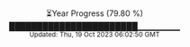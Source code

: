 <p align="center">
⏳Year Progress (79.80 %) <br>
███████████████████████▁▁▁▁▁▁▁ <br>
<sub>Updated: Thu, 19 Oct 2023 06:02:50 GMT</sub>
</p>

